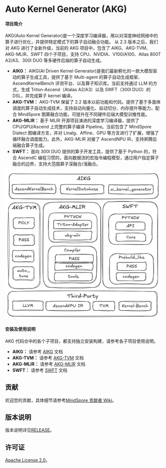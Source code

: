 # Auto Kernel Generator (AKG)

#### 项目简介

AKG(Auto Kernel Generator)是一个深度学习编译器，用以对深度神经网络中的算子进行优化，并提供特定模式下的算子自动融合功能。
从 2.3 版本之后，我们对 AKG 进行了全新升级，当前的 AKG 项目中，包含了 AIKG、AKG-TVM、AKG-MLIR、SWFT 四个子项目，支持 CPU、NVIDIA、V100/A100、Atlas 800T A2/A3、300I DUO 等多硬件后端的算子自动生成。

- **AIKG：** AIKG(AI Driven Kernel Generator)是我们最新孵化的一款大模型驱动的算子生成工具，提供了基于 Multi-agent 的算子自动生成框架、AscendKernelBench 评测平台、以及算子知识库。当前支持通过 LLM 的方式，生成 Triton-Ascend（Atalas A2/A3）以及 SWFT（300I DUO）的 DSL，并完成算子 kernel 编译。
- **AKG-TVM：** AKG-TVM 保留了 2.2 版本以前功能和代码。提供了基于多面体调度的算子自动生成技术，支持自动向量化、自动切分、内存提升等能力，配合 MindSpore 图算融合功能，可提升在不同硬件后端大模型训推性能。
- **AKG-MLIR：** 基于 MLIR 开源项目演进的深度学习编译器，提供了 CPU/GPU/Ascend 上完整的算子编译 Pipeline。当前包含了 MindSpore Dialect 图编译方言，并对 Linalg、Affine、GPU 等方言进行了扩展，增强了循环融合调度能力。此外，AKG-MLIR 对接了 AscendNPU IR，支持昇腾后端融合算子生成。
- **SWFT：** 面向 300I DUO 提供的算子开发工具，提供了基于 Python 的，符合 AscendC 编程习惯的，面向数据流的宏指令编程模型，通过用户指定算子融合的边界，支持大范围算子深融合/浅融合。

<div align="center">
  <img src="docs/AKG.png" alt="AKG代码仓示意图">
</div>

#### 安装及使用说明

AKG 代码仓中的各个子项目，都支持独立安装构建，请参考各子项目使用说明。

- **AIKG：** 请参考 [AIKG](./aikg/README.md) 文档
- **AKG-TVM：** 请参考 [AKG-TVM](./akg-tvm/README.md) 文档
- **AKG-MLIR：** 请参考 [AKG-MLIR](./akg-mlir/README.md) 文档
- **SWFT：** 请参考 [SWFT](./SWFT/README.md) 文档

## 贡献

欢迎您的贡献，具体细节请参考[MindSpore 贡献者 Wiki](https://gitee.com/mindspore/mindspore/blob/master/CONTRIBUTING.md)。

## 版本说明

版本说明详见[RELEASE](RELEASE.md)。

## 许可证

[Apache License 2.0](LICENSE)。
